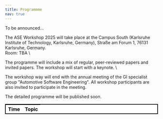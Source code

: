 ```yaml
---
title: Programmme
nav: true
---
```

To be announced...

The ASE Workshop 2025 will take place at the Campus South (Karlsruhe Institute of Technology, Karlsruhe, Germany), Straße am Forum 1, 76131 Karlsruhe, Germany. \
Room: TBA \

The programme will include a mix of regular, peer-reviewed papers and invited papers. The workshop will start with a keynote. \

The workshop way will end with the annual meeting of the GI specialist group "Automotive Software Engineering".
All workshop participants are also invited to participate in the meeting.

The detailed programme will be published soon.


<!--
The proceedings are available [here](https://dl.gi.de/collections/53649beb-2b43-4ff0-b149-0471d78af8bb).
-->
<head>
<!-- CSS Code: Place this code in the document's head (between the 'head' tags) -->
<style>
table.GeneratedTable {
  width: 100%;
  background-color: #ffffff;
  border-collapse: collapse;
  border-width: 2px;
  border-color: #000000;
  border-style: solid;
  color: #000000;
}

table.GeneratedTable td, table.GeneratedTable th {
  border-width: 2px;
  border-color: #000000;
  border-style: solid;
  padding: 3px;
}

table.GeneratedTable thead {
  background-color: #c0c0c0;
}
</style>
</head>

<!-- HTML Code: Place this code in the document's body (between the 'body' tags) where the table should appear -->
<table class="GeneratedTable">
  <thead>
    <tr>
      <th>Time</th>
      <th>Topic</th>
    </tr>
  </thead>
  <tbody>
    <!--
    <tr>
      <td>14:00-14:15</td>
      <td>
        <b>Opening</b> <br/>
      </td>
    </tr>
    <tr>
      <td>14:15-15:00</td>
      <td>
        <b>Keynote</b><br/>
        <i>AutoDevSafeOps: Integrated Development and Operation of Safe Automotive Systems</i><br/>
        <b>Núria Mata</b><br/>
        <sup>Fraunhofer Institute for Cognitive Systems IKS, Department Head Engineering for Software-defined Mobility</sup>
      </td>
    </tr>
    <tr>
      <td>15:00-15:30</td>
      <td>
        <i>Verbesserung der Testqualität mit dem Testing Quality Audit</i><br/>
        <b>Ralf Reißing, Christoph Gomringer, and Frank Houdek</b><br/>
        <sup>Hochschule Coburg, Mercedes-Benz AG</sup>
        </td>
     </tr>  
    <tr>
      <td>15:30-16:00</td>
      <td><i>Coffe Break</i></td>
     </tr>  
    <tr>
      <td>16:00-16:30</td>
      <td>
        <i>Mode Management in Contract-Based Design</i><br/>
        <b>Janis Kröger and Martin Fränzle</b><br/>
        <sup>Carl von Ossietzky Universität Oldenburg</sup>
      </td>
     </tr>
    <tr>
      <td>16:30-17:00</td>
      <td>
        <i>The Software-Defined Vehicle</i><br/>
        <b>Daniel Grimm</b><br/>
        <sub>Karlsruher Institut für Technologie, ITIV</sub>
      </td>
    </tr>
     <tr>
      <td>17:00-17:30</td>
      <td>
        <i>Testing of Autonomous Cars: Is it Feasible?</i><br/>
        <b>Christian Facchi</b><br/>
        <sub>Technische Hochschule Ingolstadt</sub>
      </td>
    </tr>
    <tr>
      <td>17:30-18:00</td>
      <td>
        <i>Automotive Software Engineering: Quo Vadis?</i><br/>
        <b>Ralf Reißing</b><br/>
        <sup>Hochschule Coburg</sup>
        </td>
     </tr>  
    <tr>
      <td>18:00-18:30</td>
      <td>
        <i>Annual meeting of the GI specialist group "Automotive Software Engineering"</i>
        <b>All Workshop Participans</b> <br/>
        <sup>GI-Fachgruppe Automotive Software Engineering</sup>
        </td>
     </tr>  
    <tr>
      <td>18:30-20:00</td>
      <td>
        <i>Relaxed Get Together</i><br/>
        <b>All</b>
        </td>
     </tr>
  -->
